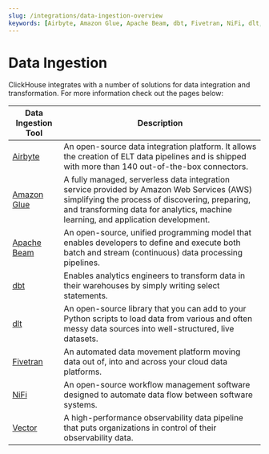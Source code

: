 ```yaml
---
slug: /integrations/data-ingestion-overview
keywords: [Airbyte, Amazon Glue, Apache Beam, dbt, Fivetran, NiFi, dlt, Vector]
---
```


# Data Ingestion

ClickHouse integrates with a number of solutions for data integration and transformation.
For more information check out the pages below:

| Data Ingestion Tool                              | Description                                                                                                                                                                                                                       |
|--------------------------------------------------|-----------------------------------------------------------------------------------------------------------------------------------------------------------------------------------------------------------------------------------|
| [Airbyte](/integrations/airbyte)         | An open-source data integration platform. It allows the creation of ELT data pipelines and is shipped with more than 140 out-of-the-box connectors.                                                                               |
| [Amazon Glue](/integrations/glue)        | A fully managed, serverless data integration service provided by Amazon Web Services (AWS) simplifying the process of discovering, preparing, and transforming data for analytics, machine learning, and application development. |
| [Apache Beam](/integrations/apache-beam) | An open-source, unified programming model that enables developers to define and execute both batch and stream (continuous) data processing pipelines.                                                                             |
| [dbt](/integrations/dbt)                 | Enables analytics engineers to transform data in their warehouses by simply writing select statements.                                                                                                                            |
| [dlt](/integrations/data-ingestion/etl-tools/dlt-and-clickhouse)                 | An open-source library that you can add to your Python scripts to load data from various and often messy data sources into well-structured, live datasets.                                                                        |
| [Fivetran](/integrations/fivetran)       | An automated data movement platform moving data out of, into and across your cloud data platforms.                                                                                                                                |
| [NiFi](/integrations/nifi)               | An open-source workflow management software designed to automate data flow between software systems.                                                                                                                              |
| [Vector](/integrations/vector)           | A high-performance observability data pipeline that puts organizations in control of their observability data.                                                                                                                    |